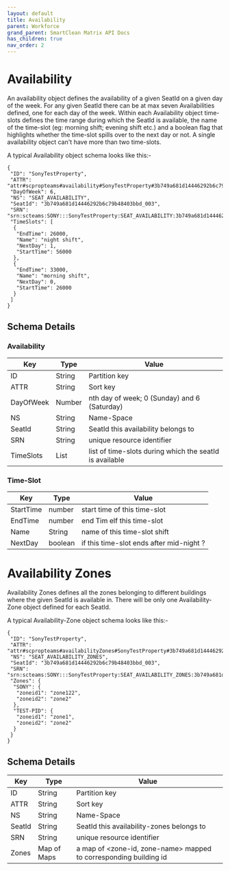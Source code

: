 ```yaml
---
layout: default
title: Availability
parent: Workforce
grand_parent: SmartClean Matrix API Docs
has_children: true
nav_order: 2
---
```

# Availability
An availability object defines the availability of a given SeatId on a given day of the week. For any given SeatId there can be at max seven Availabilities defined, one for each day of the week. Within each Availability object time-slots defines the time range during which the SeatId is available, the name of the time-slot (eg: morning shift; evening shift etc.) and a boolean flag that highlights whether the time-slot spills over to the next day or not. A single availability object can't have more than two time-slots.

A typical Availability object schema looks like this:-

```
{
 "ID": "SonyTestProperty",
 "ATTR": "attr#scpropteams#availability#SonyTestProperty#3b749a681d14446292b6c79b48403bbd_003#6",
 "DayOfWeek": 6,
 "NS": "SEAT_AVAILABILITY",
 "SeatId": "3b749a681d14446292b6c79b48403bbd_003",
 "SRN": "srn:scteams:SONY:::SonyTestProperty:SEAT_AVAILABILITY:3b749a681d14446292b6c79b48403bbd_003/6",
 "TimeSlots": [
  {
   "EndTime": 26000,
   "Name": "night shift",
   "NextDay": 1,
   "StartTime": 56000
  },
  {
   "EndTime": 33000,
   "Name": "morning shift",
   "NextDay": 0,
   "StartTime": 26000
  }
 ]
}
```

## Schema Details

### Availability

| Key       | Type   | Value                                                   |
|-----------|--------|---------------------------------------------------------|
| ID        | String | Partition key                                           |
| ATTR      | String | Sort key                                                |
| DayOfWeek | Number | nth day of week; 0 (Sunday) and 6 (Saturday)            |
| NS        | String | Name-Space                                              |
| SeatId    | String | SeatId this availability belongs to                     |
| SRN       | String | unique resource identifier                              |
| TimeSlots | List   | list of time-slots during which the seatId is available |

### Time-Slot

| Key       | Type    | Value                                    |
|-----------|---------|------------------------------------------|
| StartTime | number  | start time of this time-slot             |
| EndTime   | number  | end Tim elf this time-slot               |
| Name      | String  | name of this time-slot shift             |
| NextDay   | boolean | if this time-slot ends after mid-night ? |


# Availability Zones
Availability Zones defines all the zones belonging to different buildings where the given SeatId is available in. There will be only one Availability-Zone object defined for each SeatId.

A typical Availability-Zone object schema looks like this:-

```
{
 "ID": "SonyTestProperty",
 "ATTR": "attr#scpropteams#availabilityZones#SonyTestProperty#3b749a681d14446292b6c79b48403bbd_003",
 "NS": "SEAT_AVAILABILITY_ZONES",
 "SeatId": "3b749a681d14446292b6c79b48403bbd_003",
 "SRN": "srn:scteams:SONY:::SonyTestProperty:SEAT_AVAILABILITY_ZONES:3b749a681d14446292b6c79b48403bbd_003",
 "Zones": {
  "SONY": {
   "zoneid1": "zone122",
   "zoneid2": "zone2"
  },
  "TEST-PID": {
   "zoneid1": "zone1",
   "zoneid2": "zone2"
  }
 }
}
```

## Schema Details

| Key    | Type        | Value                                                             |
|--------|-------------|-------------------------------------------------------------------|
| ID     | String      | Partition key                                                     |
| ATTR   | String      | Sort key                                                          |
| NS     | String      | Name-Space                                                        |
| SeatId | String      | SeatId this availability-zones belongs to                         |
| SRN    | String      | unique resource identifier                                        |
| Zones  | Map of Maps | a map of <zone-id, zone-name> mapped to corresponding building id |